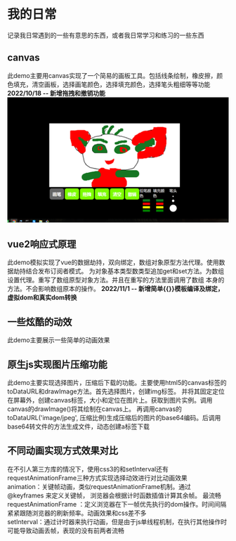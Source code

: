 # 我的日常
记录我日常遇到的一些有意思的东西，或者我日常学习和练习的一些东西

## canvas
此demo主要用canvas实现了一个简易的画板工具。包括线条绘制，橡皮擦，颜色填充，清空画板，选择画笔颜色，选择填充颜色，选择笔头粗细等等功能
**2022/10/18 -- 新增拖拽和撤销功能**
![](README_files/1.png)



## vue2响应式原理
此demo模拟实现了vue的数据劫持，双向绑定，数组对象原型方法代理。使用数据劫持结合发布订阅者模式。
为对象基本类型数类型追加get和set方法。为数组设置代理。重写了数组原型对象方法。并且在重写的方法里面调用了数组
本身的方法。不会影响数组原本的操作。
**2022/11/1 -- 新增简单{{}}模板编译及绑定，虚拟dom和真实dom转换**

## 一些炫酷的动效
此demo主要展示一些简单的动画效果

## 原生js实现图片压缩功能
此demo主要实现选择图片，压缩后下载的功能。主要使用html5的canvas标签的toDataURL和drawImage方法。首先选择图片，创建img标签。
并将其固定定位在屏幕外，创建canvas标签，大小和定位在图片上。获取到图片实例。调用canvas的drawImage()将其绘制在canvas上。
再调用canvas的toDataURL('image/jpeg', 压缩比例)生成压缩后的图片的base64编码。后调用base64转文件的方法生成文件，动态创建a标签下载


## 不同动画实现方式效果对比
在不引人第三方库的情况下，使用css3的和setInterval还有requestAnimationFrame三种方式实现选择动效进行对比动画效果  
animation：关键帧动画，类似requestAnimationFrame机制。通过 @keyframes 来定义关键帧， 浏览器会根据计时函数插值计算其余帧。 最流畅  
requestAnimationFrame ：定义浏览器在下一帧优先执行的dom操作。时间间隔紧紧跟随浏览器的刷新频率。动画效果和css差不多  
setInterval：通过计时器来执行动画，但是由于js单线程机制，在执行其他操作时可能导致动画丢帧，表现的没有前两者流畅